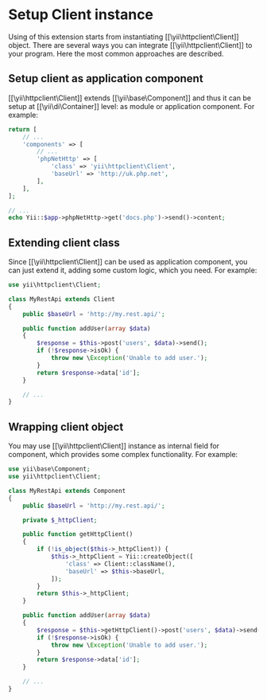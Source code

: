 Setup Client instance
=====================

Using of this extension starts from instantiating [[\yii\httpclient\Client]] object. There are several ways
you can integrate [[\yii\httpclient\Client]] to your program. Here the most common approaches are described.


## Setup client as application component

[[\yii\httpclient\Client]] extends [[\yii\base\Component]] and thus it can be setup at [[\yii\di\Container]]
level: as module or application component. For example:

```php
return [
    // ...
    'components' => [
        // ...
        'phpNetHttp' => [
            'class' => 'yii\httpclient\Client',
            'baseUrl' => 'http://uk.php.net',
        ],
    ],
];

// ...
echo Yii::$app->phpNetHttp->get('docs.php')->send()->content;
```


## Extending client class

Since [[\yii\httpclient\Client]] can be used as application component, you can just extend it, adding some
custom logic, which you need. For example:

```php
use yii\httpclient\Client;

class MyRestApi extends Client
{
    public $baseUrl = 'http://my.rest.api/';

    public function addUser(array $data)
    {
        $response = $this->post('users', $data)->send();
        if (!$response->isOk) {
            throw new \Exception('Unable to add user.');
        }
        return $response->data['id'];
    }

    // ...
}
```


## Wrapping client object

You may use [[\yii\httpclient\Client]] instance as internal field for component, which provides some complex
functionality. For example:

```php
use yii\base\Component;
use yii\httpclient\Client;

class MyRestApi extends Component
{
    public $baseUrl = 'http://my.rest.api/';

    private $_httpClient;

    public function getHttpClient()
    {
        if (!is_object($this->_httpClient)) {
            $this->_httpClient = Yii::createObject([
                'class' => Client::className(),
                'baseUrl' => $this->baseUrl,
            ]);
        }
        return $this->_httpClient;
    }

    public function addUser(array $data)
    {
        $response = $this->getHttpClient()->post('users', $data)->send();
        if (!$response->isOk) {
            throw new \Exception('Unable to add user.');
        }
        return $response->data['id'];
    }

    // ...
}
```

